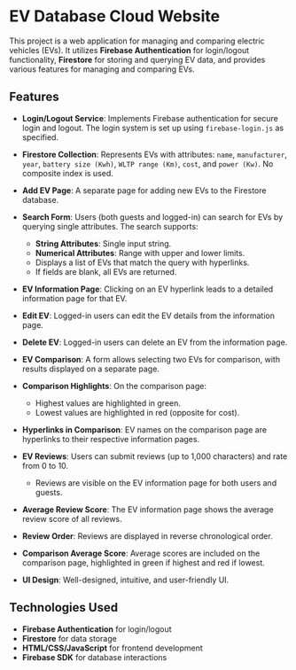 # EV Database Cloud Website

This project is a web application for managing and comparing electric vehicles (EVs). It utilizes **Firebase Authentication** for login/logout functionality, **Firestore** for storing and querying EV data, and provides various features for managing and comparing EVs. 

## Features

- **Login/Logout Service**: Implements Firebase authentication for secure login and logout. The login system is set up using `firebase-login.js` as specified.
- **Firestore Collection**: Represents EVs with attributes: `name`, `manufacturer`, `year`, `battery size (Kwh)`, `WLTP range (Km)`, `cost`, and `power (Kw)`. No composite index is used.
- **Add EV Page**: A separate page for adding new EVs to the Firestore database.
- **Search Form**: Users (both guests and logged-in) can search for EVs by querying single attributes. The search supports:
  - **String Attributes**: Single input string.
  - **Numerical Attributes**: Range with upper and lower limits.
  - Displays a list of EVs that match the query with hyperlinks.
  - If fields are blank, all EVs are returned.

- **EV Information Page**: Clicking on an EV hyperlink leads to a detailed information page for that EV.
- **Edit EV**: Logged-in users can edit the EV details from the information page.
- **Delete EV**: Logged-in users can delete an EV from the information page.
- **EV Comparison**: A form allows selecting two EVs for comparison, with results displayed on a separate page.

- **Comparison Highlights**: On the comparison page:
  - Highest values are highlighted in green.
  - Lowest values are highlighted in red (opposite for cost).
- **Hyperlinks in Comparison**: EV names on the comparison page are hyperlinks to their respective information pages.
- **EV Reviews**: Users can submit reviews (up to 1,000 characters) and rate from 0 to 10.
  - Reviews are visible on the EV information page for both users and guests.

- **Average Review Score**: The EV information page shows the average review score of all reviews.
- **Review Order**: Reviews are displayed in reverse chronological order.
- **Comparison Average Score**: Average scores are included on the comparison page, highlighted in green if highest and red if lowest.
- **UI Design**: Well-designed, intuitive, and user-friendly UI.

## Technologies Used

- **Firebase Authentication** for login/logout
- **Firestore** for data storage
- **HTML/CSS/JavaScript** for frontend development
- **Firebase SDK** for database interactions
